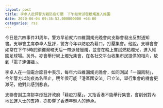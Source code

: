 ```yaml
---
layout: post
title: 李卓人批評警方藉防疫打壓　下午如常派發蠟燭進入維園
date: 2020-06-04 09:36:52.000000000 +08:00
categories: rss
---
```


今日是六四事件31周年，警方早前就六四維園燭光晚會向支聯會發出反對通知書。支聯會主席李卓人批評，警方今年以防疫為藉口，打壓集會。他說，支聯會會如常在下午5時於銅鑼灣和天后一帶派發蠟燭，並會在晚上嘗試燃點燭光，進入維園足球場。另外，亦會舉行網上燭光集會，在各社交平台收集市民提供的相片，放到「電子連儂牆」。

李卓人在一個電台節目中表示，每年六四維園燭光晚會，如同測試「一國兩制」，今年警方以防疫為名阻止，明年很可能「港區國安法」已立法，舉行集會的機會更渺茫，他對此感到悲哀。

支聯會副主席鄒幸彤批評政府「藉疫打壓」，又指香港不能舉行集會，會削弱對內地民運人士的支持，亦影響了香港年輕人的傳承。
